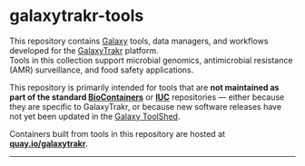 # galaxytrakr-tools


This repository contains [Galaxy](https://galaxyproject.org/) tools, data managers, and workflows developed for the [GalaxyTrakr](https://galaxytrakr.org/) platform.  
Tools in this collection support microbial genomics, antimicrobial resistance (AMR) surveillance, and food safety applications.

This repository is primarily intended for tools that are **not maintained as part of the standard [BioContainers](https://biocontainers.pro/)** or **[IUC](https://galaxyproject.org/iuc/)** repositories — either because they are specific to GalaxyTrakr, or because new software releases have not yet been updated in the [Galaxy ToolShed](https://toolshed.g2.bx.psu.edu/).

Containers built from tools in this repository are hosted at [**quay.io/galaxytrakr**](https://quay.io/galaxytrakr).

---


